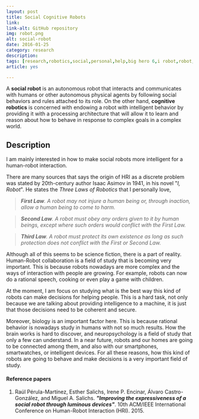 ```yaml
---
layout: post
title: Social Cognitive Robots
link: 
link-alt: GitHub repository
img: robot.png
alt: social-robot
date: 2016-01-25
category: research
description: 
tags: [research,robotics,social,personal,help,big hero 6,i robot,robot,cognitive,cognition,github]
article: yes

---
```


A **social robot** is an autonomous robot that interacts and communicates with humans or other autonomous physical agents by following social behaviors and rules attached to its role. On the other hand, **cognitive robotics** is concerned with endowing a robot with intelligent behavior by providing it with a processing architecture that will allow it to learn and reason about how to behave in response to complex goals in a complex world.

## Description

I am mainly interested in how to make social robots more intelligent for a human-robot interaction.

There are many sources that says the origin of HRI as a discrete problem was stated by 20th-century author Isaac Asimov in 1941, in his novel "_I, Robot_". He states the _Three Laws of Robotics_ that I personally love,

> _**First Law**. A robot may not injure a human being or, through inaction, allow a human being to come to harm._

> _**Second Law**. A robot must obey any orders given to it by human beings, except where such orders would conflict with the First Law._

> _**Third Law**. A robot must protect its own existence as long as such protection does not conflict with the First or Second Law._

Although all of this seems to be science fiction, there is a part of reality. Human-Robot collaboration is a field of study that is becoming very important. This is because robots nowadays are more complex and the ways of interaction with people are growing. For example, robots can now do a rational speech, cooking or even play a game with children.

At the moment, I am focus on studying what is the best way this kind of robots can make decisions for helping people. This is a hard task, not only because we are talking about providing intelligence to a machine, it is just that those decisions need to be coherent and secure.

Moreover, biology is an important factor here. This is because rational behavior is nowadays study in humans with not so much results. How the brain works is hard to discover, and neuropsychology is a field of study that only a few can understand. In a near future, robots and our homes are going to be connected among them, and also with our smartphones, smartwatches, or intelligent devices. For all these reasons, how this kind of robots are going to behave and make decisions is a very important field of study.  

#### Reference papers

1. Raúl Pérula-Martínez, Esther Salichs, Irene P. Encinar, Álvaro Castro-González, and Miguel A. Salichs. **_"Improving the expressiveness of a social robot through luminous devices"_**. 10th ACM/IEEE International Conference on Human-Robot Interaction (HRI). 2015.
